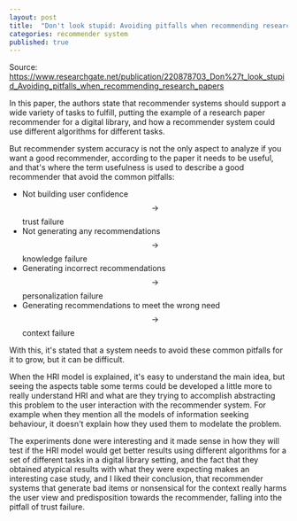 ```yaml
---
layout: post
title:  "Don't look stupid: Avoiding pitfalls when recommending research papers"
categories: recommender system
published: true
---
```


Source: <https://www.researchgate.net/publication/220878703_Don%27t_look_stupid_Avoiding_pitfalls_when_recommending_research_papers>

In this paper, the authors state that recommender systems should support a wide variety of tasks to fulfill, putting the example of a research paper recommender for a digital library, and how a recommender system could use different algorithms for different tasks.

But recommender system accuracy is not the only aspect to analyze if you want a good recommender, according to the paper it needs to be useful, and that's where the term usefulness is used to describe a good recommender that avoid the common pitfalls:
* Not building user confidence $$\longrightarrow$$ trust failure
* Not generating any recommendations $$\longrightarrow$$ knowledge failure
* Generating incorrect recommendations $$\longrightarrow$$ personalization failure
* Generating recommendations to meet the wrong need $$\longrightarrow$$ context failure

With this, it's stated that a system needs to avoid these common pitfalls for it to grow, but it can be difficult.

When the HRI model is explained, it's easy to understand the main idea, but seeing the aspects table some terms could be developed a little more to really understand HRI and what are they trying to accomplish abstracting this problem to the user interaction with the recommender system. For example when they mention all the models of information seeking behaviour, it doesn't explain how they used them to modelate the problem.

The experiments done were interesting and it made sense in how they will test if the HRI model would get better results using different algorithms for a set of different tasks in a digital library setting, and the fact that they obtained atypical results with what they were expecting makes an interesting case study, and I liked their conclusion, that recommender systems that generate bad items or nonsensical for the context really harms the user view and predisposition towards the recommender, falling into the pitfall of trust failure.